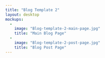 ```yaml
---
title: "Blog Template 2"
layout: desktop
mockups:
  -
    image: "Blog-template-2-main-page.jpg"
    title: "Main Blog Page"
  -
    image: "Blog-template-2-post-page.jpg"
    title: "Blog Post Page"
---
```

